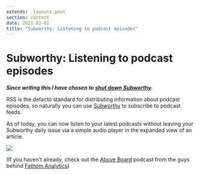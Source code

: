 ```yaml
---
extends: _layouts.post
section: content
date: 2022-02-02
title: "Subworthy: Listening to podcast episodes"
---
```

# Subworthy: Listening to podcast episodes

_**Since writing this I have chosen to [shut down Subworthy](/calling-time-on-subworthy/).**_

RSS is the defacto standard for distributing information about podcast episodes, so naturally you can use [Subworthy](https://subworthy.com) to subscribe to podcast feeds.

As of today, you can now listen to your latest podcasts without leaving your Subworthy daily issue via a simple audio player in the expanded view of an article.

![](/assets/img/snapstack/1/uQy9uWgZCVqhC3FhN1z6rIlMrt7sA3TIJvgLJPZR.png)

(If you haven't already, check out the [Above Board](https://feeds.transistor.fm/above-board-from-fathom-analytics) podcast from the guys behind [Fathom Analytics](https://usefathom.com/ref/EVGUCG))
